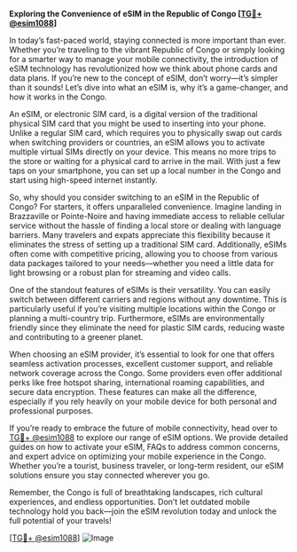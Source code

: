 **Exploring the Convenience of eSIM in the Republic of Congo [[TG💪+ @esim1088](https://t.me/s/esim1088)]**

In today’s fast-paced world, staying connected is more important than ever. Whether you’re traveling to the vibrant Republic of Congo or simply looking for a smarter way to manage your mobile connectivity, the introduction of eSIM technology has revolutionized how we think about phone cards and data plans. If you’re new to the concept of eSIM, don’t worry—it’s simpler than it sounds! Let’s dive into what an eSIM is, why it’s a game-changer, and how it works in the Congo.

An eSIM, or electronic SIM card, is a digital version of the traditional physical SIM card that you might be used to inserting into your phone. Unlike a regular SIM card, which requires you to physically swap out cards when switching providers or countries, an eSIM allows you to activate multiple virtual SIMs directly on your device. This means no more trips to the store or waiting for a physical card to arrive in the mail. With just a few taps on your smartphone, you can set up a local number in the Congo and start using high-speed internet instantly.

So, why should you consider switching to an eSIM in the Republic of Congo? For starters, it offers unparalleled convenience. Imagine landing in Brazzaville or Pointe-Noire and having immediate access to reliable cellular service without the hassle of finding a local store or dealing with language barriers. Many travelers and expats appreciate this flexibility because it eliminates the stress of setting up a traditional SIM card. Additionally, eSIMs often come with competitive pricing, allowing you to choose from various data packages tailored to your needs—whether you need a little data for light browsing or a robust plan for streaming and video calls.

One of the standout features of eSIMs is their versatility. You can easily switch between different carriers and regions without any downtime. This is particularly useful if you’re visiting multiple locations within the Congo or planning a multi-country trip. Furthermore, eSIMs are environmentally friendly since they eliminate the need for plastic SIM cards, reducing waste and contributing to a greener planet.

When choosing an eSIM provider, it’s essential to look for one that offers seamless activation processes, excellent customer support, and reliable network coverage across the Congo. Some providers even offer additional perks like free hotspot sharing, international roaming capabilities, and secure data encryption. These features can make all the difference, especially if you rely heavily on your mobile device for both personal and professional purposes.

If you’re ready to embrace the future of mobile connectivity, head over to [TG💪+ @esim1088](https://t.me/s/esim1088) to explore our range of eSIM options. We provide detailed guides on how to activate your eSIM, FAQs to address common concerns, and expert advice on optimizing your mobile experience in the Congo. Whether you’re a tourist, business traveler, or long-term resident, our eSIM solutions ensure you stay connected wherever you go.

Remember, the Congo is full of breathtaking landscapes, rich cultural experiences, and endless opportunities. Don’t let outdated mobile technology hold you back—join the eSIM revolution today and unlock the full potential of your travels!

[[TG💪+ @esim1088](https://t.me/s/esim1088)] ![Image](https://i.postimg.cc/Y0z9fWf4/image.png)